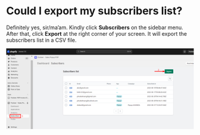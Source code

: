 # Could I export my subscribers list?

Definitely yes, sir/ma’am. Kindly click **Subscribers** on the sidebar menu. After that, click **Export** at the right corner of your screen. It will export the subscribers list in a CSV file. 

![Untitled](How%20to%20export%20subscriber%20list%2005ae5d11eeb949caa87203961d48b08e/Untitled.png)
